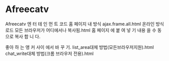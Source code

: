 # Afreecatv
Afreecatv 엔 터 테 인 먼 트 코드
       홈 페이지 내 방식
ajax.frame.all.html 온라인 방식 로드
모든 브라우저가 어디에서나 복사됨.html 홈 페이지 에 붙 여 넣 기 내용 을 수 동 으로 복사 합 니 다.

   좋아 하 는 앵 커 사이 에서 바 꾸 기.
list_area대체 방법(모든브라우저지원).html
chat_write대체 방법(크롬 브라우저 전용).html
